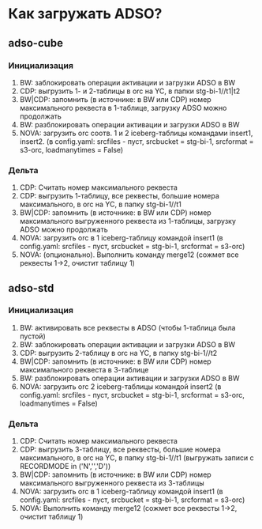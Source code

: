 # Как загружать ADSO?
## adso-cube
### Инициализация
1. BW: заблокировать операции активации и загрузки ADSO в BW
2. CDP: выгрузить 1- и 2-таблицы в orc на YC, в папки stg-bi-1/<adsoname>/t1|t2
3. BW|CDP: запомнить (в источнике: в BW или CDP) номер максимального реквеста в 1-таблице, загрузку ADSO можно продолжать
4. BW: разблокировать операции активации и загрузки ADSO в BW
5. NOVA: загрузить orc соотв. 1 и 2 iceberg-таблицы командами insert1, insert2. (в config.yaml: srcfiles - пуст, srcbucket = stg-bi-1, srcformat = s3-orc,   loadmanytimes = False)

### Дельта
1. CDP: Считать номер максимального реквеста
2. CDP: выгрузить 1-таблицу, все реквесты, большие номера максимального, в orc на YC, в папку stg-bi-1/<adsoname>/t1
3. BW|CDP: запомнить (в источнике: в BW или CDP) номер максимального выгруженного реквеста из 1-таблицы, загрузку ADSO можно продолжать
4. NOVA: загрузить orc в 1 iceberg-таблицу командой insert1 (в config.yaml: srcfiles - пуст, srcbucket = stg-bi-1, srcformat = s3-orc)
5. NOVA: (опционально). Выполнить команду merge12 (сожмет все реквесты 1->2, очистит таблицу 1)

## adso-std
### Инициализация
1. BW: активировать все реквесты в ADSO (чтобы 1-таблица была пустой)
2. BW: заблокировать операции активации и загрузки ADSO в BW
3. CDP: выгрузить 2-таблицу в orc на YC, в папку stg-bi-1/<adsoname>/t2
4. BW|CDP: запомнить (в источнике: в BW или CDP) номер максимального реквеста в 3-таблице
5. BW: разблокировать операции активации и загрузки ADSO в BW
6. NOVA: загрузить orc 2 iceberg-таблицы командой insert2 (в config.yaml: srcfiles - пуст, srcbucket = stg-bi-1, srcformat = s3-orc,   loadmanytimes = False)
### Дельта
1. CDP: Считать номер максимального реквеста
2. CDP: выгрузить 3-таблицу, все реквесты, большие номера максимального, в orc на YC, в папку stg-bi-1/<adsoname>/t1 (выгружать записи с RECORDMODE in ('N','','D'))
3. BW|CDP: запомнить (в источнике: в BW или CDP) номер максимального выгруженного реквеста из 3-таблицы
4. NOVA: загрузить orc в 1 iceberg-таблицу командой insert1 (в config.yaml: srcfiles - пуст, srcbucket = stg-bi-1, srcformat = s3-orc)
5. NOVA: Выполнить команду merge12 (сожмет все реквесты 1->2, очистит таблицу 1)